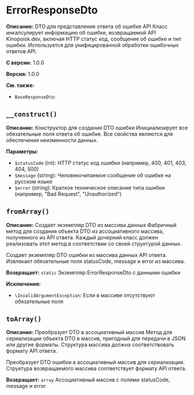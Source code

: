 # ErrorResponseDto

**Описание:** DTO для представления ответа об ошибке API
Класс инкапсулирует информацию об ошибке, возвращаемой API Kinopoisk.dev,
включая HTTP статус код, сообщение об ошибке и тип ошибки.
Используется для унифицированной обработки ошибочных ответов API.

**С версии:** 1.0.0

**Версия:** 1.0.0

**См. также:**

* `BaseResponseDto`: 

## `__construct()`

**Описание:** Конструктор для создания DTO ошибки
Инициализирует все обязательные поля ответа об ошибке.
Все свойства являются  для обеспечения неизменности данных.

**Параметры:**

* `$statusCode` (int): HTTP статус код ошибки (например, 400, 401, 403, 404, 500)
* `$message` (string): Человекочитаемое сообщение об ошибке на русском языке
* `$error` (string): Краткое техническое описание типа ошибки (например, "Bad Request", "Unauthorized")

## `fromArray()`

**Описание:** Создает экземпляр DTO из массива данных
Фабричный метод для создания объекта DTO из ассоциативного массива,
полученного из API ответа. Каждый дочерний класс должен реализовать
этот метод в соответствии со своей структурой данных.

Создает экземпляр DTO ошибки из массива данных API ответа.
Извлекает обязательные поля statusCode, message и error из массива.

**Возвращает:** `static` Экземпляр ErrorResponseDto с данными ошибки

**Исключения:**

* `\InvalidArgumentException`: Если в массиве отсутствуют обязательные поля

## `toArray()`

**Описание:** Преобразует DTO в ассоциативный массив
Метод для сериализации объекта DTO в массив, пригодный для
передачи в JSON или другие форматы. Структура массива должна
соответствовать формату API ответа.

Преобразует DTO ошибки в ассоциативный массив для сериализации.
Структура возвращаемого массива соответствует формату API ответа.

**Возвращает:** `array` Ассоциативный массив с полями statusCode, message и error

